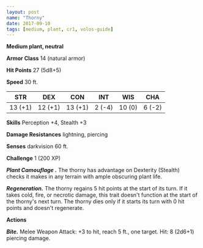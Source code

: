 ```yaml
---
layout: post
name: "Thorny"
date: 2017-09-10
tags: [medium, plant, cr1, volos-guide]
---
```


**Medium plant, neutral**

**Armor Class** 14 (natural armor)

**Hit Points** 27 (5d8+5)

**Speed** 30 ft.

|   STR   |   DEX   |   CON   |   INT   |   WIS   |   CHA   |
|:-----:|:-----:|:-----:|:-----:|:-----:|:-----:|
| 13 (+1) | 12 (+1) | 13 (+1) | 2 (-4) | 10 (0) | 6 (-2) |

**Skills** Perception +4, Stealth +3

**Damage Resistances** lightning, piercing

**Senses** darkvision 60 ft.

**Challenge** 1 (200 XP)

***Plant Camouflage .*** The thorny has advantage on Dexterity (Stealth) checks it makes in any terrain with ample obscuring plant life.

***Regeneration.*** The thorny regains 5 hit points at the start of its turn. If it takes cold, fire, or necrotic damage, this trait doesn't function at the start of the thorny's next turn. The thorny dies only if it starts its turn with 0 hit points and doesn't regenerate.

**Actions**

***Bite.*** Melee Weapon Attack: +3 to hit, reach 5 ft., one target. Hit: 8 (2d6+1) piercing damage.

